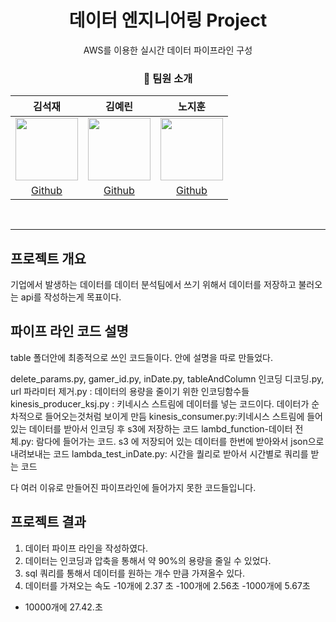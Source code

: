 <div align="center">
  <h1> 데이터 엔지니어링 Project </h1>
  AWS를 이용한 실시간 데이터 파이프라인 구성
 
  
  ### 👤 팀원 소개
  |김석재|김예린|노지훈|
  |:---:|:---:|:---:|
  |<img src="https://avatars.githubusercontent.com/u/86823305?v=4" width="100"/> | <img src="https://avatars.githubusercontent.com/u/86868063?v=4" width="100"/> | <img src="https://avatars.githubusercontent.com/u/86717381?v=4" width="100"/> |
  |[Github](https://github.com/Cloudblack)|[Github](https://github.com/yello-ow)|[Github](https://github.com/nojihun)|
  <br>
  
 </div>
 
 ***

  ## 프로젝트 개요
  
   기업에서 발생하는 데이터를 데이터 분석팀에서 쓰기 위해서 데이터를 저장하고 불러오는 api를 작성하는게 목표이다. 


  ## 파이프 라인 코드 설명
  table 폴더안에 최종적으로 쓰인 코드들이다. 
  안에 설명을 따로 만들었다.
  
  delete_params.py, gamer_id.py, inDate.py, tableAndColumn 인코딩 디코딩.py, url 파라미터 제거.py : 데이터의 용량을 줄이기 위한 인코딩함수들
  kinesis_producer_ksj.py : 키네시스 스트림에 데이터를 넣는 코드이다. 데이터가 순차적으로 들어오는것처럼 보이게 만듬
  kinesis_consumer.py:키네시스 스트림에 들어있는 데이터를 받아서 인코딩 후 s3에 저장하는 코드
  lambd_function-데이터 전체.py: 람다에 들어가는 코드. s3 에 저장되어 있는 데이터를 한번에 받아와서 json으로 내려보내는 코드
  lambda_test_inDate.py: 시간을 퀄리로 받아서 시간별로 쿼리를 받는 코드
  
  다 여러 이유로  만들어진 파이프라인에 들어가지 못한 코드들입니다.
  
 
 
 ## 프로젝트 결과
 
 1. 데이터 파이프 라인을 작성하였다.
 2. 데이터는 인코딩과 압축을 통해서 약 90%의 용량을 줄일 수 있었다.
 3. sql 쿼리를 통해서 데이터를 원하는 개수 만큼 가져올수 있다.
 4. 데이터를 가져오는 속도
  -10개에 2.37 초 
  -100개에 2.56초
  -1000개에 5.67초
  - 10000개에 27.42.초
 
